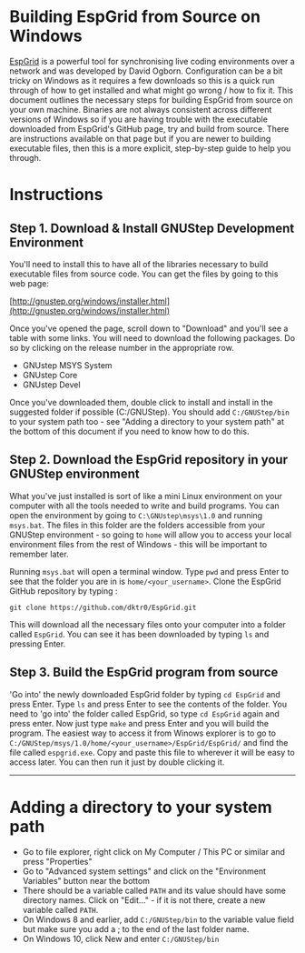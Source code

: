 # Building EspGrid from Source on Windows

[EspGrid](https://github.com/d0kt0r0/EspGrid) is a powerful tool for synchronising live coding environments over a network and was developed by David Ogborn. Configuration can be a bit tricky on Windows as it requires a few downloads so this is a quick run through of how to get installed and what might go wrong / how to fix it. This document outlines the necessary steps for building EspGrid from source on your own machine. Binaries are not always consistent across different versions of Windows so if you are having trouble with the executable downloaded from EspGrid's GitHub page, try and build from source. There are instructions available on that page but if you are newer to building executable files, then this is a more explicit, step-by-step guide to help you through.

# Instructions

## Step 1. Download & Install GNUStep Development Environment

You'll need to install this to have all of the libraries necessary to build executable files from source code. You can get the files by going to this web page:

[http://gnustep.org/windows/installer.html](http://gnustep.org/windows/installer.html)

Once you've opened the page, scroll down to "Download" and you'll see a table with some links. You will need to download the following packages. Do so by clicking on the release number in the appropriate row.

- GNUstep MSYS System
- GNUstep Core
- GNUstep Devel

Once you've downloaded them, double click to install and install in the suggested folder if possible (C:/GNUStep). You should add `C:/GNUStep/bin` to your system path too - see "Adding a directory to your system path" at the bottom of this document if you need to know how to do this.

## Step 2. Download the EspGrid repository in your GNUStep environment

What you've just installed is sort of like a mini Linux environment on your computer with all the tools needed to write and build programs. You can open the environment by going to `C:\GNUstep\msys\1.0` and running `msys.bat`. The files in this folder are the folders accessible from your GNUStep environment - so going to `home` will allow you to access your local environment files from the rest of Windows - this will be important to remember later.

Running `msys.bat` will open a terminal window. Type `pwd` and press Enter to see that the folder you are in is `home/<your_username>`. Clone the EspGrid GitHub repository by typing :

`git clone https://github.com/dktr0/EspGrid.git`

This will download all the necessary files onto your computer into a folder called `EspGrid`. You can see it has been downloaded by typing `ls` and pressing Enter.

## Step 3. Build the EspGrid program from source

'Go into' the newly downloaded EspGrid folder by typing `cd EspGrid` and press Enter. Type `ls` and press Enter to see the contents of the folder. You need to 'go into' the folder called EspGrid, so type `cd EspGrid` again and press enter. Now just type `make` and press Enter and you will build the program. The easiest way to access it from Winows explorer is to go to `C:/GNUStep/msys/1.0/home/<your_username>/EspGrid/EspGrid/` and find the file called `espgrid.exe`. Copy and paste this file to wherever it will be easy to access later. You can then run it just by double clicking it.

---

# Adding a directory to your system path

- Go to file explorer, right click on My Computer / This PC or similar and press "Properties"
- Go to "Advanced system settings" and click on the "Environment Variables" button near the  bottom
- There should be a variable called `PATH` and its value should have some directory names. Click on "Edit..." - if it is not there, create a new variable called `PATH`.
- On Windows 8 and earlier, add `C:/GNUStep/bin` to the variable value field but make sure you add a ; to the end of the last folder name.
- On Windows 10, click New and enter `C:/GNUStep/bin`
